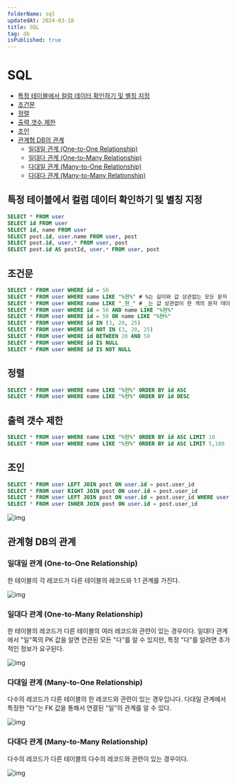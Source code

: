 ```yaml
---
folderName: sql
updatedAt: 2024-03-18
title: SQL
tag: db
isPublished: true
---
```


# SQL

- [특정 테이블에서 컬럼 데이터 확인하기 및 별칭 지정](#특정-테이블에서-컬럼-데이터-확인하기-및-별칭-지정)
- [조건문](#조건문)
- [정렬](#정렬)
- [출력 갯수 제한](#출력-갯수-제한)
- [조인](#조인)
- [관계형 DB의 관계](#관계형-db의-관계)
  - [일대일 관계 (One-to-One Relationship)](#일대일-관계-one-to-one-relationship)
  - [일대다 관계 (One-to-Many Relationship)](#일대다-관계-one-to-many-relationship)
  - [다대일 관계 (Many-to-One Relationship)](#다대일-관계-many-to-one-relationship)
  - [다대다 관계 (Many-to-Many Relationship)](#다대다-관계-many-to-many-relationship)

## 특정 테이블에서 컬럼 데이터 확인하기 및 별칭 지정

```sql
SELECT * FROM user
SELECT id FROM user
SELECT id, name FROM user
SELECT post.id, user.name FROM user, post
SELECT post.id, user.* FROM user, post
SELECT post.id AS postId, user.* FROM user, post
```

## 조건문

```sql
SELECT * FROM user WHERE id = 50
SELECT * FROM user WHERE name LIKE "%현%" # %는 길이와 값 상관없는 모든 문자 데이터와 매칭
SELECT * FROM user WHERE name LIKE "_현_" # _는 값 상관없이 한 개의 문자 데이터와 매칭
SELECT * FROM user WHERE id = 50 AND name LIKE "%현%"
SELECT * FROM user WHERE id = 50 OR name LIKE "%현%"
SELECT * FROM user WHERE id IN (3, 20, 25)
SELECT * FROM user WHERE id NOT IN (3, 20, 25)
SELECT * FROM user WHERE id BETWEEN 20 AND 50
SELECT * FROM user WHERE id IS NULL
SELECT * FROM user WHERE id IS NOT NULL
```

## 정렬

```sql
SELECT * FROM user WHERE name LIKE "%현%" ORDER BY id ASC
SELECT * FROM user WHERE name LIKE "%현%" ORDER BY id DESC
```

## 출력 갯수 제한

```sql
SELECT * FROM user WHERE name LIKE "%현%" ORDER BY id ASC LIMIT 10
SELECT * FROM user WHERE name LIKE "%현%" ORDER BY id ASC LIMIT 5,100
```

## 조인

```sql
SELECT * FROM user LEFT JOIN post ON user.id = post.user_id
SELECT * FROM user RIGHT JOIN post ON user.id = post.user_id
SELECT * FROM user LEFT JOIN post ON user.id = post.user_id WHERE user.id = 20
SELECT * FROM user INNER JOIN post ON user.id = post.user_id
```

![img](images/join_cheat_sheet.jpg)

## 관계형 DB의 관계

### 일대일 관계 (One-to-One Relationship)

한 테이블의 각 레코드가 다른 테이블의 레코드와 1:1 관계를 가진다.

![img](images/one_to_one.png)

### 일대다 관계 (One-to-Many Relationship)

한 테이블의 레코드가 다른 테이블의 여러 레코드와 관련이 있는 경우이다.
일대다 관계에서 "일"쪽의 PK 값을 알면 연관된 모든 "다"를 알 수 있지만, 특정 "다"를 알려면 추가적인 정보가 요구된다.

![img](images/one_to_many.png)

### 다대일 관계 (Many-to-One Relationship)

다수의 레코드가 다른 테이블의 한 레코드와 관련이 있는 경우입니다.
다대일 관계에서 특정한 "다"는 FK 값을 통해서 연결된 "일"의 관계를 알 수 있다.

![img](images/many_to_one.png)

### 다대다 관계 (Many-to-Many Relationship)

다수의 레코드가 다른 테이블의 다수의 레코드와 관련이 있는 경우이다.

![img](images/many_to_many.png)
